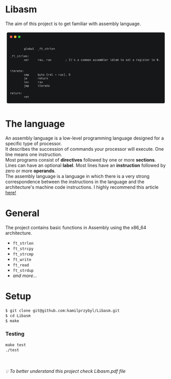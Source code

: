 # Libasm
The aim of this project is to get familiar with assembly language.

![](carbon.png)

# The language
An assembly language is a low-level programming language designed for a specific type of processor.
<br />It describes the succession of commands your processor will execute. One line means one instruction. 
</br >Most programs consist of **directives** followed by one or more **sections**. Lines can have an optional **label**. Most lines have an **instruction** followed by zero or more **operands**.<br />The assembly language is a language in which there is a very strong correspondence between the instructions in the language and the architecture's machine code instructions. I highly recommend this article [here!](https://medium.com/a-42-journey/a-quick-guide-to-code-your-first-assembly-functions-43c2032ebfda)

# General
The project contains basic functions in Assembly using the x86_64 architecture.
  - `ft_strlen`
  - `ft_strcpy`
  - `ft_strcmp`
  - `ft_write`
  - `ft_read`
  - `ft_strdup`
  -  *and more...*

# Setup
```
$ git clone git@github.com:kamilprzybyl/Libasm.git
$ cd Libasm
$ make
```
### Testing
```
make test
./test
```

</br >

###### :bulb: To better understand this project check *Libasm.pdf* file
